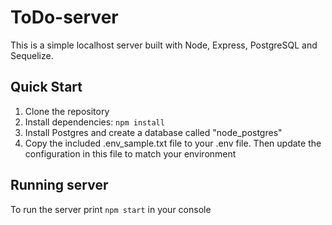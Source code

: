 # ToDo-server
This is a simple localhost server built with Node, Express, PostgreSQL and Sequelize.

## Quick Start
1. Clone the repository
2. Install dependencies: `npm install`
3. Install Postgres and create a database called "node_postgres"
4. Copy the included .env_sample.txt file to your .env file. Then update the configuration in this file to match your environment


## Running server
To run the server print `npm start` in your console
